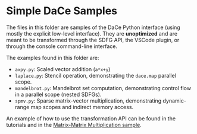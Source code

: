 # Simple DaCe Samples

The files in this folder are samples of the DaCe Python interface (using mostly
the explicit low-level interface). They are **unoptimized** and are meant to be
transformed through the SDFG API, the VSCode plugin, or through the console
command-line interface.

The examples found in this folder are:
* `axpy.py`: Scaled vector addition (`a*x+y`)
* `laplace.py`: Stencil operation, demonstrating the `dace.map` parallel scope.
* `mandelbrot.py`: Mandelbrot set computation, demonstrating control flow in a
   parallel scope (nested SDFGs).
* `spmv.py`: Sparse matrix-vector multiplication, demonstrating dynamic-range
  map scopes and indirect memory access.

An example of how to use the transformation API can be found in the
tutorials and in the [Matrix-Matrix Multiplication sample](samples/optimization/matmul.py).

